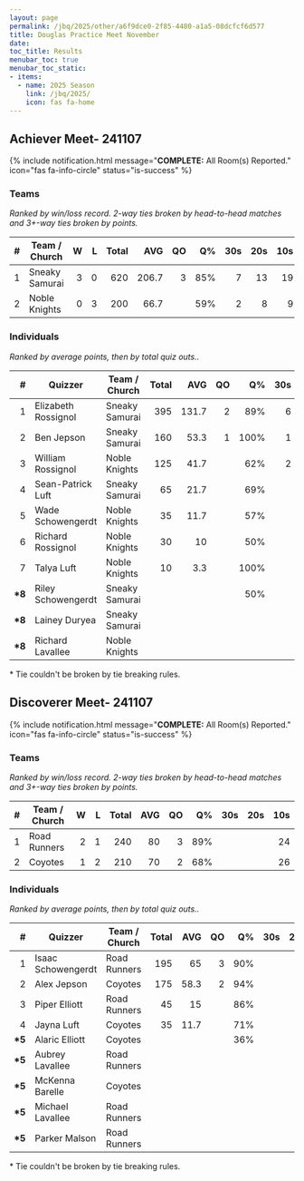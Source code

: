 ```yaml
---
layout: page
permalink: /jbq/2025/other/a6f9dce0-2f85-4480-a1a5-08dcfcf6d577
title: Douglas Practice Meet November
date: 
toc_title: Results
menubar_toc: true
menubar_toc_static:
- items:
  - name: 2025 Season
    link: /jbq/2025/
    icon: fas fa-home
---
```



## Achiever Meet- 241107

{% include notification.html
   message="<b>COMPLETE:</b> All Room(s) Reported."
   icon="fas fa-info-circle"
   status="is-success" %}


### Teams

*Ranked by win/loss record. 2-way ties broken by head-to-head matches and 3+-way ties broken by points.*

| # | Team / Church | W | L | Total | AVG | QO | Q% | 30s | 20s | 10s |
|--:|---|--:|--:|--:|--:|--:|--:|--:|--:|--:|
| 1 | Sneaky Samurai | 3 | 0 | 620 | 206.7 | 3 | 85% | 7 | 13 | 19 |
| 2 | Noble Knights | 0 | 3 | 200 | 66.7 |  | 59% | 2 | 8 | 9 |

### Individuals

*Ranked by average points, then by total quiz outs..*

| # | Quizzer | Team / Church | Total | AVG | QO | Q% | 30s | 20s | 10s |
|--:|---|---|--:|--:|--:|--:|--:|--:|--:|
| 1 | Elizabeth Rossignol | Sneaky Samurai | 395 | 131.7 | 2 | 89% | 6 | 11 |  |
| 2 | Ben Jepson | Sneaky Samurai | 160 | 53.3 | 1 | 100% | 1 | 2 | 9 |
| 3 | William Rossignol | Noble Knights | 125 | 41.7 |  | 62% | 2 | 6 | 2 |
| 4 | Sean-Patrick Luft | Sneaky Samurai | 65 | 21.7 |  | 69% |  |  | 9 |
| 5 | Wade Schowengerdt | Noble Knights | 35 | 11.7 |  | 57% |  | 1 | 3 |
| 6 | Richard Rossignol | Noble Knights | 30 | 10 |  | 50% |  | 1 | 3 |
| 7 | Talya Luft | Noble Knights | 10 | 3.3 |  | 100% |  |  | 1 |
| **\*8** | Riley Schowengerdt | Sneaky Samurai |  |  |  | 50% |  |  | 1 |
| **\*8** | Lainey Duryea | Sneaky Samurai |  |  |  |  |  |  |  |
| **\*8** | Richard Lavallee | Noble Knights |  |  |  |  |  |  |  |

\* Tie couldn't be broken by tie breaking rules.

## Discoverer Meet- 241107

{% include notification.html
   message="<b>COMPLETE:</b> All Room(s) Reported."
   icon="fas fa-info-circle"
   status="is-success" %}


### Teams

*Ranked by win/loss record. 2-way ties broken by head-to-head matches and 3+-way ties broken by points.*

| # | Team / Church | W | L | Total | AVG | QO | Q% | 30s | 20s | 10s |
|--:|---|--:|--:|--:|--:|--:|--:|--:|--:|--:|
| 1 | Road Runners | 2 | 1 | 240 | 80 | 3 | 89% |  |  | 24 |
| 2 | Coyotes | 1 | 2 | 210 | 70 | 2 | 68% |  |  | 26 |

### Individuals

*Ranked by average points, then by total quiz outs..*

| # | Quizzer | Team / Church | Total | AVG | QO | Q% | 30s | 20s | 10s |
|--:|---|---|--:|--:|--:|--:|--:|--:|--:|
| 1 | Isaac Schowengerdt | Road Runners | 195 | 65 | 3 | 90% |  |  | 18 |
| 2 | Alex Jepson | Coyotes | 175 | 58.3 | 2 | 94% |  |  | 16 |
| 3 | Piper Elliott | Road Runners | 45 | 15 |  | 86% |  |  | 6 |
| 4 | Jayna Luft | Coyotes | 35 | 11.7 |  | 71% |  |  | 5 |
| **\*5** | Alaric Elliott | Coyotes |  |  |  | 36% |  |  | 5 |
| **\*5** | Aubrey Lavallee | Road Runners |  |  |  |  |  |  |  |
| **\*5** | McKenna Barelle | Coyotes |  |  |  |  |  |  |  |
| **\*5** | Michael Lavallee | Road Runners |  |  |  |  |  |  |  |
| **\*5** | Parker Malson | Road Runners |  |  |  |  |  |  |  |

\* Tie couldn't be broken by tie breaking rules.

